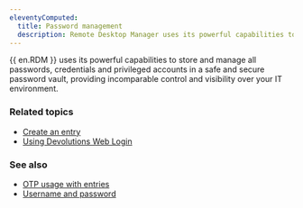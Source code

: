 ```yaml
---
eleventyComputed:
  title: Password management
  description: Remote Desktop Manager uses its powerful capabilities to store and manage all passwords, credentials and privileged accounts in a safe and secure password vault, providing incomparable control and visibility over your IT environment.
---
```


{{ en.RDM }} uses its powerful capabilities to store and manage all passwords, credentials and privileged accounts in a safe and secure password vault, providing incomparable control and visibility over your IT environment.

### Related topics  

* [Create an entry](https://docs.devolutions.net/rdm/windows/commands/administration/settings/system-settings/application/offline/)  
* [Using Devolutions Web Login](https://docs.devolutions.net/rdm/windows/dwl/using-devolutions-web-login/)  

### See also  

* [OTP usage with entries](https://docs.devolutions.net/kb/remote-desktop-manager/how-to-articles/otp-usage-entries/)  
* [Username and password](https://docs.devolutions.net/rdm/windows/support-resources/lexicon/#credential-entry)  
